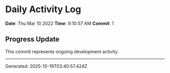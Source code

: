 # Daily Activity Log

**Date**: Thu Mar 10 2022
**Time**: 9:10:57 AM
**Commit**: 1

## Progress Update

This commit represents ongoing development activity.

---
Generated: 2025-10-19T03:40:57.424Z
